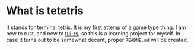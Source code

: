 # What is tetetris
It stands for terminal tetris. It is my first attemp of a game type thing.
I am new to rust, and new to [tui-rs](https://github.com/fdehau/tui-rs), so this
is a learning project for myself. In case it turns out to be somewhat decent,
proper `README.md` will be created.

